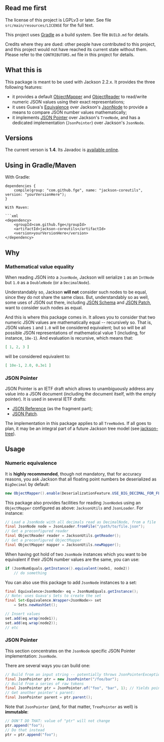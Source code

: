 ## Read me first

The license of this project is LGPLv3 or later. See file `src/main/resources/LICENSE` for the full
text.

This project uses [Gradle](http://www.gradle.org) as a build system. See file `BUILD.md` for
details.

Credits where they are dued: other people have contributed to this project, and this project would
not have reached its current state without them. Please refer to the `CONTRIBUTORS.md` file in this
project for details.

## What this is

This package is meant to be used with Jackson 2.2.x. It provides the three following features:

* it provides a default
  [ObjectMapper](http://fasterxml.github.io/jackson-databind/javadoc/2.2.0/index.html?com/fasterxml/jackson/databind/ObjectMapper.html)
  and
  [ObjectReader](http://fasterxml.github.io/jackson-databind/javadoc/2.2.0/com/fasterxml/jackson/databind/ObjectReader.html)
  to read/write numeric JSON values using their exact representations;
* it uses Guava's
  [Equivalence](http://docs.guava-libraries.googlecode.com/git/javadoc/com/google/common/base/Equivalence.html)
  over Jackson's
  [JsonNode](http://fasterxml.github.com/jackson-databind/javadoc/2.1.1/com/fasterxml/jackson/databind/JsonNode.html)
  to provide a means to compare JSON number values mathematically;
* it implements [JSON Pointer](http://tools.ietf.org/html/rfc6901)
  over Jackson's `TreeNode`, and has a dedicated implementation (`JsonPointer`)
  over Jackson's `JsonNode`.

## Versions

The current verson is **1.4**. Its Javadoc is [available
online](http://fge.github.io/jackson-coreutils/index.html).

## Using in Gradle/Maven

With Gradle:

```
dependencies {
    compile(group: "com.github.fge", name: "jackson-coreutils", version: "yourVersionHere");
}

With Maven:

```xml
<dependency>
    <groupId>com.github.fge</groupId>
    <artifactId>jackson-coreutils</artifactId>
    <version>yourVersionHere</version>
</dependency>
```

## Why

### Mathematical value equality

When reading JSON into a `JsonNode`, Jackson will serialize `1` as an `IntNode` but `1.0` as a
`DoubleNode` (or a `DecimalNode`).

Understandably so, Jackson <b>will not</b> consider such nodes to be equal, since they do not share
the same class. But, understandably so as well, some uses of JSON out there, including [JSON
Schema](http://tools.ietf.org/html/draft-zyp-json-schema-04) and [JSON
Patch](http://tools.ietf.org/html/rfc6902), want to consider such nodes as
equal.

And this is where this package comes in. It allows you to consider that two numeric JSON values are
mathematically equal -- recursively so. That is, JSON values `1` and `1.0` will be considered
equivalent; but so will be all possible JSON representations of mathematical value 1 (including, for
instance, `10e-1`). And evaluation is recursive, which means that:

```json
[ 1, 2, 3 ]
```

will be considered equivalent to:

```json
[ 10e-1, 2.0, 0.3e1 ]
```

### JSON Pointer

JSON Pointer is an IETF draft which allows to unambiguously address any value into a JSON document
(including the document itself, with the empty pointer). It is used in several IETF drafts:

* [JSON Reference](http://tools.ietf.org/html/draft-pbryan-zyp-json-ref-03) (as the fragment part);
* [JSON Patch](http://tools.ietf.org/html/rfc6902).

The implementation in this package applies to all `TreeNode`s. If all goes to plan, it may be an
integral part of a future Jackson tree model (see
[jackson-tree](https://github.com/fge/jackson-tree)).

## Usage

### Numeric equivalence

It is **highly recommended**, though not mandatory, that for accuracy reasons, you ask Jackson
that all floating point numbers be deserialized as `BigDecimal` by default:

```java
new ObjectMapper().enable(DeserializationFeature.USE_BIG_DECIMAL_FOR_FLOATS);
```

This package also provides facilities for reading `JsonNode`s using an `ObjectMapper` configured as
above: `JacksonUtils` and `JsonLoader`. For instance:

```java
// Load a JsonNode with all decimals read as DecimalNode, from a file
final JsonNode node = JsonLoader.fromFile("/path/to/file.json");
// Get a preconfigured reader
final ObjectReader reader = JacksonUtils.getReader();
// Get a preconfigured ObjectMapper
final ObjectMapper mapper = JacksonUtils.newMapper();
```

When having got hold of two `JsonNode` instances which you want to be equivalent if their JSON
number values are the same, you can use:

```java
if (JsonNumEquals.getInstance().equivalent(node1, node2))
    // do something
```

You can also use this package to add `JsonNode` instances to a set:

```java
final Equivalence<JsonNode> eq = JsonNumEquals.getInstance();
// Note: uses Guava's Sets to create the set
final Set<Equivalence.Wrapper<JsonNode>> set
    = Sets.newHashSet();

// Insert values
set.add(eq.wrap(node1));
set.add(eq.wrap(node2));
// etc
```

### JSON Pointer

This section concentrates on the `JsonNode` specific JSON Pointer implementation: `JsonNode`.

There are several ways you can build one:

```java
// Build from an input string -- potentially throws JsonPointerException on malformed inputs
final JsonPointer ptr = new JsonPointer("/foo/bar");
// Build from a series of raw tokens
final JsonPointer ptr = JsonPointer.of("foo", "bar", 1); // Yields pointer "/foo/bar/1"
// Get another pointer's parent:
final JsonPointer parent = ptr.parent();
```

Note that `JsonPointer` (and, for that matter, `TreePointer` as well) is **immutable**:

```java
// DON'T DO THAT: value of "ptr" will not change
ptr.append("foo");
// Do that instead
ptr = ptr.append("foo");
```


